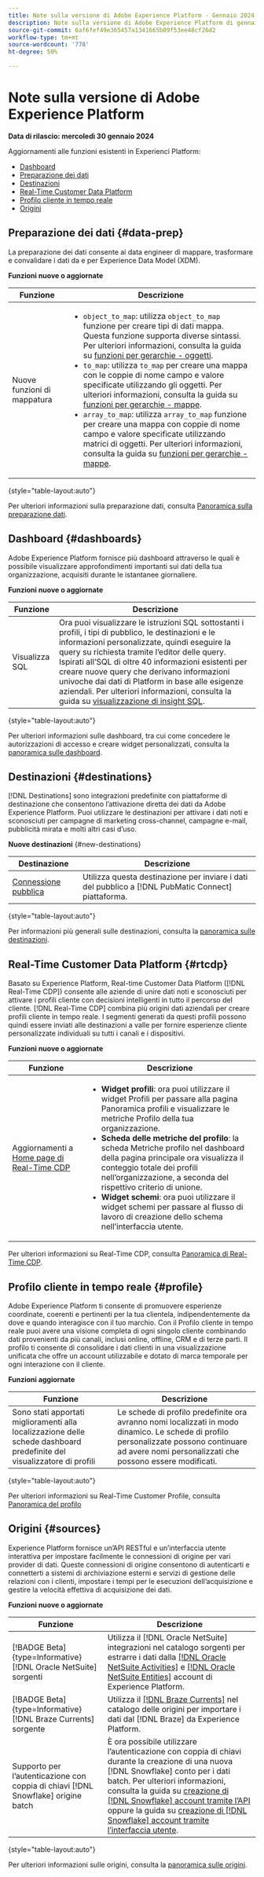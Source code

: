 ```yaml
---
title: Note sulla versione di Adobe Experience Platform - Gennaio 2024
description: Note sulla versione di Adobe Experience Platform di gennaio 2024.
source-git-commit: 6af6fef49e365457a1341665b09f53ee48cf26d2
workflow-type: tm+mt
source-wordcount: '778'
ht-degree: 50%

---
```


# Note sulla versione di Adobe Experience Platform

**Data di rilascio: mercoledì 30 gennaio 2024**

Aggiornamenti alle funzioni esistenti in Experienci Platform:

- [Dashboard](#dashboards)
- [Preparazione dei dati](#data-prep)
- [Destinazioni](#destinations)
- [Real-Time Customer Data Platform](#rtcdp)
- [Profilo cliente in tempo reale](#profile)
- [Origini](#sources)

<!-- ## Use Case Playbooks {#use-case-playbooks}

The [!UICONTROL Use Case Playbooks] functionality is now generally available for all Real-Time CDP and Adobe Journey Optimizer customers. [!UICONTROL Use Case Playbooks] are designed to assist users in overcoming challenges when starting with Real-Time Customer Data Platform or Adobe Journey Optimizer. When you're unsure of where to begin or how to create the right assets for your desired use cases, Use Case Playbooks provide inspiration and create different assets for you to test and import to production environments when ready.

To get started with [!UICONTROL Use Case Playbooks], read the following documentation pages:

- Read the [overview page](/help/use-case-playbooks/playbooks/overview.md) to understand the purpose, availability information, and to get an end-to-end demonstration of how playbooks work from discovery to creating instances, to importing generated assets into other sandbox environments.
- Get a list of all [available playbooks](/help/use-case-playbooks/playbooks/playbooks-list.md), grouped by product (Real-Time CDP or Journey Optimizer)
- Get information about all the [required permissions](/help/use-case-playbooks/playbooks/get-started.md#grant-your-team-the-required-access-permissions) to use playbooks and the assets generated by the playbooks.
- Understand the [data awareness functionality](/help/use-case-playbooks/playbooks/data-awareness.md) which allows you to copy generated assets to other sandbox environments
- Get [troubleshooting tips](/help/use-case-playbooks/playbooks/troubleshooting.md) if you run into errors or difficulties using Use Case Playbooks. -->

## Preparazione dei dati {#data-prep}

La preparazione dei dati consente ai data engineer di mappare, trasformare e convalidare i dati da e per Experience Data Model (XDM).

**Funzioni nuove o aggiornate**

| Funzione | Descrizione |
| --- | --- |
| Nuove funzioni di mappatura | <ul><li>`object_to_map`: utilizza `object_to_map` funzione per creare tipi di dati mappa. Questa funzione supporta diverse sintassi. Per ulteriori informazioni, consulta la guida su [funzioni per gerarchie - oggetti](../../data-prep/functions.md#objects). </li><li>`to_map`: utilizza `to_map` per creare una mappa con le coppie di nome campo e valore specificate utilizzando gli oggetti. Per ulteriori informazioni, consulta la guida su [funzioni per gerarchie - mappe](../../data-prep/functions.md#objects). </li><li>`array_to_map`: utilizza `array_to_map` funzione per creare una mappa con coppie di nome campo e valore specificate utilizzando matrici di oggetti. Per ulteriori informazioni, consulta la guida su [funzioni per gerarchie - mappe](../../data-prep/functions.md#objects). |

{style="table-layout:auto"}

Per ulteriori informazioni sulla preparazione dati, consulta [Panoramica sulla preparazione dati](../../data-prep/home.md).

## Dashboard {#dashboards}

Adobe Experience Platform fornisce più dashboard attraverso le quali è possibile visualizzare approfondimenti importanti sui dati della tua organizzazione, acquisiti durante le istantanee giornaliere.

**Funzioni nuove o aggiornate**

| Funzione | Descrizione |
| --- | --- |
| Visualizza SQL | Ora puoi visualizzare le istruzioni SQL sottostanti i profili, i tipi di pubblico, le destinazioni e le informazioni personalizzate, quindi eseguire la query su richiesta tramite l’editor delle query. Ispirati all’SQL di oltre 40 informazioni esistenti per creare nuove query che derivano informazioni univoche dai dati di Platform in base alle esigenze aziendali. Per ulteriori informazioni, consulta la guida su [visualizzazione di insight SQL](../../dashboards/view-sql.md). |

{style="table-layout:auto"}

Per ulteriori informazioni sulle dashboard, tra cui come concedere le autorizzazioni di accesso e creare widget personalizzati, consulta la [panoramica sulle dashboard](../../dashboards/home.md).

## Destinazioni {#destinations}

[!DNL Destinations] sono integrazioni predefinite con piattaforme di destinazione che consentono l’attivazione diretta dei dati da Adobe Experience Platform. Puoi utilizzare le destinazioni per attivare i dati noti e sconosciuti per campagne di marketing cross-channel, campagne e-mail, pubblicità mirata e molti altri casi d’uso.

**Nuove destinazioni** {#new-destinations}

| Destinazione | Descrizione |
| ----------- | ----------- |
| [Connessione pubblica](../../destinations/catalog/advertising/pubmatic.md) | Utilizza questa destinazione per inviare i dati del pubblico a [!DNL PubMatic Connect] piattaforma. |

{style="table-layout:auto"}

Per informazioni più generali sulle destinazioni, consulta la [panoramica sulle destinazioni](../../destinations/home.md).

## Real-Time Customer Data Platform {#rtcdp}

Basato su Experience Platform, Real-time Customer Data Platform ([!DNL Real-Time CDP]) consente alle aziende di unire dati noti e sconosciuti per attivare i profili cliente con decisioni intelligenti in tutto il percorso del cliente. [!DNL Real-Time CDP] combina più origini dati aziendali per creare profili cliente in tempo reale. I segmenti generati da questi profili possono quindi essere inviati alle destinazioni a valle per fornire esperienze cliente personalizzate individuali su tutti i canali e i dispositivi.

**Funzioni nuove o aggiornate**

| Funzione | Descrizione |
| --- | --- |
| Aggiornamenti a [Home page di Real-Time CDP](https://experience.adobe.com) | <ul><li>**Widget profili**: ora puoi utilizzare il widget Profili per passare alla pagina Panoramica profili e visualizzare le metriche Profilo della tua organizzazione.</li><li>**Scheda delle metriche del profilo**: la scheda Metriche profilo nel dashboard della pagina principale ora visualizza il conteggio totale dei profili nell’organizzazione, a seconda del rispettivo criterio di unione.</li><li>**Widget schemi**: ora puoi utilizzare il widget schemi per passare al flusso di lavoro di creazione dello schema nell’interfaccia utente.</li></ul> |

Per ulteriori informazioni su Real-Time CDP, consulta [Panoramica di Real-Time CDP](../../rtcdp/overview.md).

## Profilo cliente in tempo reale {#profile}

Adobe Experience Platform ti consente di promuovere esperienze coordinate, coerenti e pertinenti per la tua clientela, indipendentemente da dove e quando interagisce con il tuo marchio. Con il Profilo cliente in tempo reale puoi avere una visione completa di ogni singolo cliente combinando dati provenienti da più canali, inclusi online, offline, CRM e di terze parti. Il profilo ti consente di consolidare i dati clienti in una visualizzazione unificata che offre un account utilizzabile e dotato di marca temporale per ogni interazione con il cliente.

**Funzioni aggiornate**

| Funzione | Descrizione |
| --- | --- |
| Sono stati apportati miglioramenti alla localizzazione delle schede dashboard predefinite del visualizzatore di profili | Le schede di profilo predefinite ora avranno nomi localizzati in modo dinamico. Le schede di profilo personalizzate possono continuare ad avere nomi personalizzati che possono essere modificati. |

{style="table-layout:auto"}

Per ulteriori informazioni su Real-Time Customer Profile, consulta [Panoramica del profilo](../../profile/home.md)

## Origini {#sources}

Experience Platform fornisce un’API RESTful e un’interfaccia utente interattiva per impostare facilmente le connessioni di origine per vari provider di dati. Queste connessioni di origine consentono di autenticarti e connetterti a sistemi di archiviazione esterni e servizi di gestione delle relazioni con i clienti, impostare i tempi per le esecuzioni dell’acquisizione e gestire la velocità effettiva di acquisizione dei dati.

**Funzioni nuove o aggiornate**

| Funzione | Descrizione |
| --- | --- |
| [!BADGE Beta]{type=Informative}[!DNL Oracle NetSuite] sorgenti | Utilizza il [!DNL Oracle NetSuite] integrazioni nel catalogo sorgenti per estrarre i dati dalla [[!DNL Oracle NetSuite Activities]](../../sources/tutorials/ui/create/marketing-automation/oracle-netsuite-activities.md) e [[!DNL Oracle NetSuite Entities]](../../sources/tutorials/ui/create/marketing-automation/oracle-netsuite-entities.md) account di Experience Platform. |
| [!BADGE Beta]{type=Informative}[!DNL Braze Currents] sorgente | Utilizza il [[!DNL Braze Currents]](../../sources/tutorials/ui/create/marketing-automation/braze.md) nel catalogo delle origini per importare i dati dal [!DNL Braze] da Experience Platform. |
| Supporto per l’autenticazione con coppia di chiavi [!DNL Snowflake] origine batch | È ora possibile utilizzare l’autenticazione con coppia di chiavi durante la creazione di una nuova [!DNL Snowflake] conto per i dati batch. Per ulteriori informazioni, consulta la guida su [creazione di [!DNL Snowflake] account tramite l’API](../../sources/tutorials/api/create/databases/snowflake.md) oppure la guida su [creazione di [!DNL Snowflake] account tramite l’interfaccia utente](../../sources/tutorials/ui/create/databases/snowflake.md). |

{style="table-layout:auto"}

Per ulteriori informazioni sulle origini, consulta la [panoramica sulle origini](../../sources/home.md).
